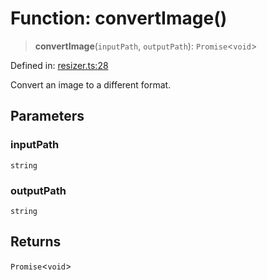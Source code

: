 # Function: convertImage()

> **convertImage**(`inputPath`, `outputPath`): `Promise`\<`void`\>

Defined in:
[resizer.ts:28](https://github.com/The-Node-Forge/image-resizer-cli/blob/ac1137c1cc2297506a4fb919c37bb6c278f4c1be/src/resizer.ts#L28)

Convert an image to a different format.

## Parameters

### inputPath

`string`

### outputPath

`string`

## Returns

`Promise`\<`void`\>
